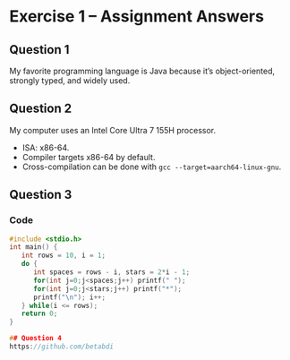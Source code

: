 # Exercise 1 – Assignment Answers

## Question 1
My favorite programming language is Java because it’s object-oriented, strongly typed, and widely used.

## Question 2
My computer uses an Intel Core Ultra 7 155H processor.  
- ISA: x86-64.  
- Compiler targets x86-64 by default.  
- Cross-compilation can be done with `gcc --target=aarch64-linux-gnu`.

## Question 3
### Code
```c
#include <stdio.h>
int main() {
   int rows = 10, i = 1;
   do {
      int spaces = rows - i, stars = 2*i - 1;
      for(int j=0;j<spaces;j++) printf(" ");
      for(int j=0;j<stars;j++) printf("*");
      printf("\n"); i++;
   } while(i <= rows);
   return 0;
}

## Question 4 
https://github.com/betabdi